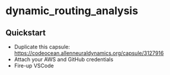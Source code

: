 # dynamic_routing_analysis

## Quickstart

* Duplicate this capsule: https://codeocean.allenneuraldynamics.org/capsule/3127916
* Attach your AWS and GitHub credentials
* Fire-up VSCode